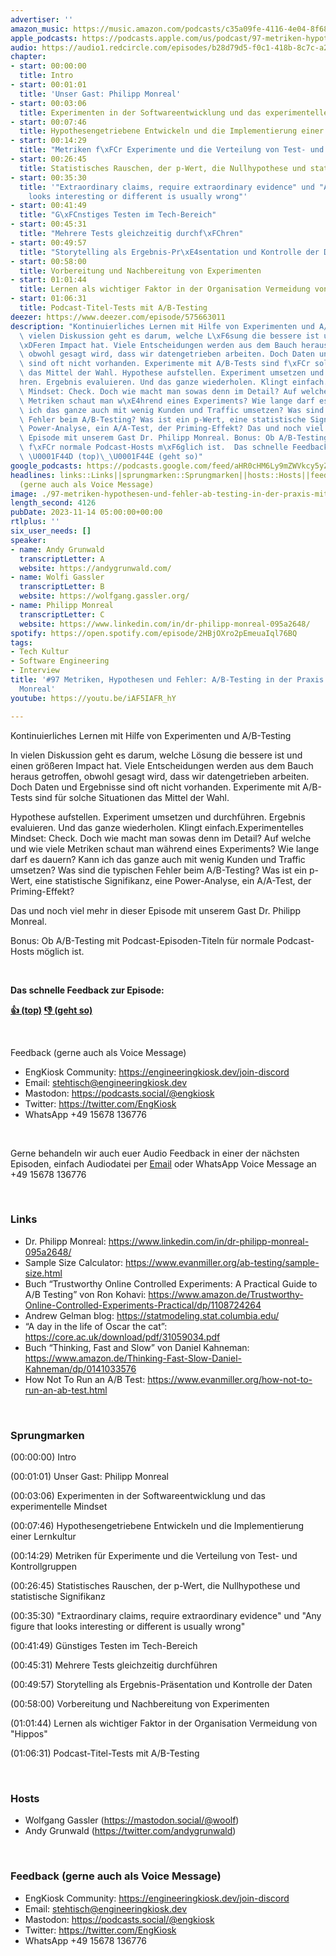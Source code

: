 ```yaml
---
advertiser: ''
amazon_music: https://music.amazon.com/podcasts/c35a09fe-4116-4e04-8f68-77d61b112e46/episodes/39e706e9-fe72-4748-b126-db2254d62a32/engineering-kiosk-97-metriken-hypothesen-und-fehler-a-b-testing-in-der-praxis-mit-philipp-monreal
apple_podcasts: https://podcasts.apple.com/us/podcast/97-metriken-hypothesen-und-fehler-a-b-testing-in/id1603082924?i=1000634726431&uo=4
audio: https://audio1.redcircle.com/episodes/b28d79d5-f0c1-418b-8c7c-a29a8869087f/stream.mp3
chapter:
- start: 00:00:00
  title: Intro
- start: 00:01:01
  title: 'Unser Gast: Philipp Monreal'
- start: 00:03:06
  title: Experimenten in der Softwareentwicklung und das experimentelle Mindset
- start: 00:07:46
  title: Hypothesengetriebene Entwickeln und die Implementierung einer Lernkultur
- start: 00:14:29
  title: "Metriken f\xFCr Experimente und die Verteilung von Test- und Kontrollgruppen"
- start: 00:26:45
  title: Statistisches Rauschen, der p-Wert, die Nullhypothese und statistische Signifikanz
- start: 00:35:30
  title: '"Extraordinary claims, require extraordinary evidence" und "Any figure that
    looks interesting or different is usually wrong"'
- start: 00:41:49
  title: "G\xFCnstiges Testen im Tech-Bereich"
- start: 00:45:31
  title: "Mehrere Tests gleichzeitig durchf\xFChren"
- start: 00:49:57
  title: "Storytelling als Ergebnis-Pr\xE4sentation und Kontrolle der Daten"
- start: 00:58:00
  title: Vorbereitung und Nachbereitung von Experimenten
- start: 01:01:44
  title: Lernen als wichtiger Faktor in der Organisation Vermeidung von "Hippos"
- start: 01:06:31
  title: Podcast-Titel-Tests mit A/B-Testing
deezer: https://www.deezer.com/episode/575663011
description: "Kontinuierliches Lernen mit Hilfe von Experimenten und A/B-Testing In\
  \ vielen Diskussion geht es darum, welche L\xF6sung die bessere ist und einen gr\xF6\
  \xDFeren Impact hat. Viele Entscheidungen werden aus dem Bauch heraus getroffen,\
  \ obwohl gesagt wird, dass wir datengetrieben arbeiten. Doch Daten und Ergebnisse\
  \ sind oft nicht vorhanden. Experimente mit A/B-Tests sind f\xFCr solche Situationen\
  \ das Mittel der Wahl. Hypothese aufstellen. Experiment umsetzen und durchf\xFC\
  hren. Ergebnis evaluieren. Und das ganze wiederholen. Klingt einfach.Experimentelles\
  \ Mindset: Check. Doch wie macht man sowas denn im Detail? Auf welche und wie viele\
  \ Metriken schaut man w\xE4hrend eines Experiments? Wie lange darf es dauern? Kann\
  \ ich das ganze auch mit wenig Kunden und Traffic umsetzen? Was sind die typischen\
  \ Fehler beim A/B-Testing? Was ist ein p-Wert, eine statistische Signifikanz, eine\
  \ Power-Analyse, ein A/A-Test, der Priming-Effekt? Das und noch viel mehr in dieser\
  \ Episode mit unserem Gast Dr. Philipp Monreal. Bonus: Ob A/B-Testing mit Podcast-Episoden-Titeln\
  \ f\xFCr normale Podcast-Hosts m\xF6glich ist.  Das schnelle Feedback zur Episode:\
  \ \U0001F44D (top)\_\U0001F44E (geht so)"
google_podcasts: https://podcasts.google.com/feed/aHR0cHM6Ly9mZWVkcy5yZWRjaXJjbGUuY29tLzBlY2ZkZmQ3LWZkYTEtNGMzZC05NTE1LTQ3NjcyN2Y5ZGY1ZQ/episode/NDZkYzdjMzQtY2VmYy00NWI0LTllNzktODI1ODg0NWNjNmE3?sa=X&ved=2ahUKEwj-yqKRhMOCAxVBNVkFHXAXDz4QkfYCegQIARAF
headlines: links::Links||sprungmarken::Sprungmarken||hosts::Hosts||feedback-gerne-auch-als-voice-message::Feedback
  (gerne auch als Voice Message)
image: ./97-metriken-hypothesen-und-fehler-ab-testing-in-der-praxis-mit-philipp-monreal.jpg
length_second: 4126
pubDate: 2023-11-14 05:00:00+00:00
rtlplus: ''
six_user_needs: []
speaker:
- name: Andy Grunwald
  transcriptLetter: A
  website: https://andygrunwald.com/
- name: Wolfi Gassler
  transcriptLetter: B
  website: https://wolfgang.gassler.org/
- name: Philipp Monreal
  transcriptLetter: C
  website: https://www.linkedin.com/in/dr-philipp-monreal-095a2648/
spotify: https://open.spotify.com/episode/2HBjOXro2pEmeuaIql76BQ
tags:
- Tech Kultur
- Software Engineering
- Interview
title: '#97 Metriken, Hypothesen und Fehler: A/B-Testing in der Praxis mit Philipp
  Monreal'
youtube: https://youtu.be/iAF5IAFR_hY

---
```

<p>Kontinuierliches Lernen mit Hilfe von Experimenten und A/B-Testing</p><p>In vielen Diskussion geht es darum, welche Lösung die bessere ist und einen größeren Impact hat. Viele Entscheidungen werden aus dem Bauch heraus getroffen, obwohl gesagt wird, dass wir datengetrieben arbeiten. Doch Daten und Ergebnisse sind oft nicht vorhanden. Experimente mit A/B-Tests sind für solche Situationen das Mittel der Wahl.</p><p>Hypothese aufstellen. Experiment umsetzen und durchführen. Ergebnis evaluieren. Und das ganze wiederholen. Klingt einfach.Experimentelles Mindset: Check. Doch wie macht man sowas denn im Detail? Auf welche und wie viele Metriken schaut man während eines Experiments? Wie lange darf es dauern? Kann ich das ganze auch mit wenig Kunden und Traffic umsetzen? Was sind die typischen Fehler beim A/B-Testing? Was ist ein p-Wert, eine statistische Signifikanz, eine Power-Analyse, ein A/A-Test, der Priming-Effekt?</p><p>Das und noch viel mehr in dieser Episode mit unserem Gast Dr. Philipp Monreal.</p><p>Bonus: Ob A/B-Testing mit Podcast-Episoden-Titeln für normale Podcast-Hosts möglich ist.</p><p><br></p><p><strong>Das schnelle Feedback zur Episode:</strong></p><p><a href="https://api.openpodcast.dev/feedback/97/upvote" rel="nofollow"><strong>👍 (top)</strong></a><strong> </strong><a href="https://api.openpodcast.dev/feedback/97/downvote" rel="nofollow"><strong>👎 (geht so)</strong></a></p><p><br></p><p>Feedback (gerne auch als Voice Message)</p><ul><li>EngKiosk Community: <a href="https://engineeringkiosk.dev/join-discord">https://engineeringkiosk.dev/join-discord</a> </li><li>Email: <a href="mailto:stehtisch@engineeringkiosk.dev" rel="nofollow">stehtisch@engineeringkiosk.dev</a></li><li>Mastodon: <a href="https://podcasts.social/@engkiosk" rel="nofollow">https://podcasts.social/@engkiosk</a></li><li>Twitter: <a href="https://twitter.com/EngKiosk" rel="nofollow">https://twitter.com/EngKiosk</a></li><li>WhatsApp +49 15678 136776</li></ul><p><br></p><p>Gerne behandeln wir auch euer Audio Feedback in einer der nächsten Episoden, einfach Audiodatei per <a href="https://engineeringkiosk.dev/kontakt/">Email</a> oder WhatsApp Voice Message an +49 15678 136776</p><p><br></p><h3 id="links">Links</h3><ul><li>Dr. Philipp Monreal: <a href="https://www.linkedin.com/in/dr-philipp-monreal-095a2648/" rel="nofollow">https://www.linkedin.com/in/dr-philipp-monreal-095a2648/</a></li><li>Sample Size Calculator: <a href="https://www.evanmiller.org/ab-testing/sample-size.html" rel="nofollow">https://www.evanmiller.org/ab-testing/sample-size.html</a></li><li>Buch “Trustworthy Online Controlled Experiments: A Practical Guide to A/B Testing” von Ron Kohavi: <a href="https://www.amazon.de/Trustworthy-Online-Controlled-Experiments-Practical/dp/1108724264" rel="nofollow">https://www.amazon.de/Trustworthy-Online-Controlled-Experiments-Practical/dp/1108724264</a></li><li>Andrew Gelman blog: <a href="https://statmodeling.stat.columbia.edu/" rel="nofollow">https://statmodeling.stat.columbia.edu/</a></li><li>“A day in the life of Oscar the cat”: <a href="https://core.ac.uk/download/pdf/31059034.pdf" rel="nofollow">https://core.ac.uk/download/pdf/31059034.pdf</a></li><li>Buch “Thinking, Fast and Slow” von Daniel Kahneman: <a href="https://www.amazon.de/Thinking-Fast-Slow-Daniel-Kahneman/dp/0141033576" rel="nofollow">https://www.amazon.de/Thinking-Fast-Slow-Daniel-Kahneman/dp/0141033576</a></li><li>How Not To Run an A/B Test: <a href="https://www.evanmiller.org/how-not-to-run-an-ab-test.html" rel="nofollow">https://www.evanmiller.org/how-not-to-run-an-ab-test.html</a></li></ul><p><br></p><h3 id="sprungmarken">Sprungmarken</h3><p>(00:00:00) Intro</p><p>(00:01:01) Unser Gast: Philipp Monreal</p><p>(00:03:06) Experimenten in der Softwareentwicklung und das experimentelle Mindset</p><p>(00:07:46) Hypothesengetriebene Entwickeln und die Implementierung einer Lernkultur</p><p>(00:14:29) Metriken für Experimente und die Verteilung von Test- und Kontrollgruppen</p><p>(00:26:45) Statistisches Rauschen, der p-Wert, die Nullhypothese und statistische Signifikanz</p><p>(00:35:30) &#34;Extraordinary claims, require extraordinary evidence&#34; und &#34;Any figure that looks interesting or different is usually wrong&#34;</p><p>(00:41:49) Günstiges Testen im Tech-Bereich</p><p>(00:45:31) Mehrere Tests gleichzeitig durchführen</p><p>(00:49:57) Storytelling als Ergebnis-Präsentation und Kontrolle der Daten</p><p>(00:58:00) Vorbereitung und Nachbereitung von Experimenten</p><p>(01:01:44) Lernen als wichtiger Faktor in der Organisation Vermeidung von &#34;Hippos&#34;</p><p>(01:06:31) Podcast-Titel-Tests mit A/B-Testing</p><p><br></p><h3 id="hosts">Hosts</h3><ul><li>Wolfgang Gassler (<a href="https://mastodon.social/@woolf" rel="nofollow">https://mastodon.social/@woolf</a>)</li><li>Andy Grunwald (<a href="https://twitter.com/andygrunwald" rel="nofollow">https://twitter.com/andygrunwald</a>)</li></ul><p><br></p><h3 id="feedback-gerne-auch-als-voice-message">Feedback (gerne auch als Voice Message)</h3><ul><li>EngKiosk Community: <a href="https://engineeringkiosk.dev/join-discord">https://engineeringkiosk.dev/join-discord</a> </li><li>Email: <a href="mailto:stehtisch@engineeringkiosk.dev" rel="nofollow">stehtisch@engineeringkiosk.dev</a></li><li>Mastodon: <a href="https://podcasts.social/@engkiosk" rel="nofollow">https://podcasts.social/@engkiosk</a></li><li>Twitter: <a href="https://twitter.com/EngKiosk" rel="nofollow">https://twitter.com/EngKiosk</a></li><li>WhatsApp +49 15678 136776</li></ul>